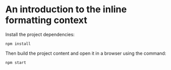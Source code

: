 # An introduction to the inline formatting context

Install the project dependencies:

`npm install`

Then build the project content and open it in a browser using the command:

`npm start`
